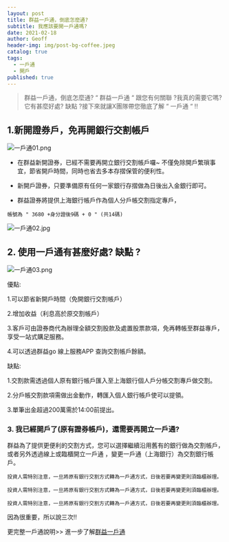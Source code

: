 ```yaml
---
layout: post
title: 群益一戶通，倒底怎麼通?
subtitle: 我應該要開一戶通嗎?
date: 2021-02-18
author: Geoff
header-img: img/post-bg-coffee.jpeg
catalog: true
tags:
  - 一戶通
  - 開戶
published: true
---
```


> 群益一戶通，倒底怎麼通?  “ 群益一戶通 “ 跟您有何關聯 ?我真的需要它嗎?它有甚麼好處? 缺點 ?接下來就讓X團隊帶您徹底了解 “ 一戶通 “    !!


## 1.新開證券戶，免再開銀行交割帳戶

![一戶通01.png]({{site.baseurl}}/media/一戶通01.png)

- 在群益新開證券，已經不需要再開立銀行交割帳戶囉~   不僅免除開戶繁瑣事宜，節省開戶時間，同時也省去多本存摺保管的便利性。  

- 新開戶證券，只要準備原有任何一家銀行存摺做為日後出入金銀行即可。

- 群益證券將提供上海銀行帳戶作為個人分戶帳交割指定專戶，

`帳號為 " 3680 +身分證後9碼 + 0 " (共14碼) ` 

![一戶通02.jpg]({{site.baseurl}}/media/一戶通02.jpg)

## 2.   使用一戶通有甚麼好處? 缺點 ?

![一戶通03.png]({{site.baseurl}}/media/一戶通03.png)

優點:

1.可以節省新開戶時間（免開銀行交割帳戶）

2.增加收益（利息高於原交割帳戶）

3.客戶可由證券商代為辦理全額交割股款及處置股票款項，免再轉帳至群益專戶，享受一站式購足服務。

4.可以透過群益go  線上服務APP    查詢交割帳戶餘額。

缺點:

1.交割款需透過個人原有銀行帳戶匯入至上海銀行個人戶分帳交割專戶做交割。

2.分戶帳交割款項需做出金動作，轉匯入個人銀行帳戶使可以提領。

3.單筆出金超過200萬需於14:00前提出。

### 3. 我已經開戶了(原有證券帳戶)，還需要再開立一戶通?

群益為了提供更便利的交割方式，您可以選擇繼續沿用舊有的銀行做為交割帳戶，或者另外透過線上或臨櫃開立一戶通 ，變更一戶通（上海銀行）為交割銀行帳戶。

`投資人需特別注意，一旦將原有銀行交割方式轉為一戶通方式，日後若要再變更則須臨櫃辦理。`

`投資人需特別注意，一旦將原有銀行交割方式轉為一戶通方式，日後若要再變更則須臨櫃辦理。`

`投資人需特別注意，一旦將原有銀行交割方式轉為一戶通方式，日後若要再變更則須臨櫃辦理。`

因為很重要，所以說三次!!




更完整一戶通說明>> 進一步了解[群益一戶通](http://www.capital.com.tw/event/group/20190328/default.asp)
